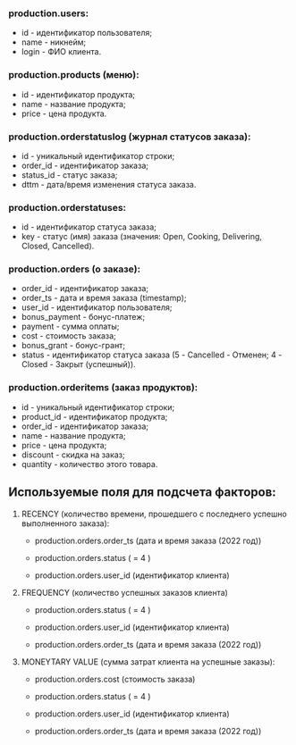 ### production.users:
   - id - идентификатор пользователя;
   - name - никнейм;
   - login - ФИО клиента.

### production.products (меню):
   - id - идентификатор продукта;
   - name - название продукта;
   - price - цена продукта.

### production.orderstatuslog (журнал статусов заказа):
   - id - уникальный идентификатор строки;
   - order_id - идентификатор заказа;
   - status_id - статус заказа;
   - dttm - дата/время изменения статуса заказа.

### production.orderstatuses:
   - id - идентификатор статуса заказа;
   - key - статус (имя) заказа (значения: Open, Cooking, Delivering, Closed, Cancelled).

### production.orders (о заказе):
   - order_id - идентификатор заказа;
   - order_ts - дата и время заказа (timestamp);
   - user_id - идентификатор пользователя;
   - bonus_payment - бонус-платеж;
   - payment - сумма оплаты;
   - cost - стоимость заказа;
   - bonus_grant - бонус-грант;
   - status - идентификатор статуса заказа (5 - Cancelled - Отменен; 4 - Closed - Закрыт (успешный)).

### production.orderitems (заказ продуктов):
   - id - уникальный идентификатор строки;
   - product_id - идентификатор продукта;
   - order_id - идентификатор заказа;
   - name - название продукта;
   - price - цена продукта;
   - discount - скидка на заказ;
   - quantity - количество этого товара.

## Используемые поля для подсчета факторов:

1. RECENCY (количество времени, прошедшего с последнего успешно выполненного заказа):
   
    - production.orders.order_ts (дата и время заказа (2022 год))

    - production.orders.status ( = 4 )

    - production.orders.user_id (идентификатор клиента)

2. FREQUENCY (количество успешных заказов клиента)
   
    - production.orders.status ( = 4 )

    - production.orders.user_id (идентификатор клиента)

    - production.orders.order_ts (дата и время заказа (2022 год))

3. MONEYTARY VALUE (сумма затрат клиента на успешные заказы):

    - production.orders.cost (стоимость заказа)

    - production.orders.status ( = 4 )

    - production.orders.user_id (идентификатор клиента)

    - production.orders.order_ts (дата и время заказа (2022 год))